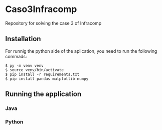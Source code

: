 # Caso3Infracomp
Repository for solving the case 3 of Infracomp

## Installation
For runnig the python side of the aplication, you need to run the following commads:

```
$ py -m venv venv
$ source venv/bin/activate
$ pip install -r requirements.txt
$ pip install pandas matplotlib numpy
```

## Running the application

### Java

### Python
